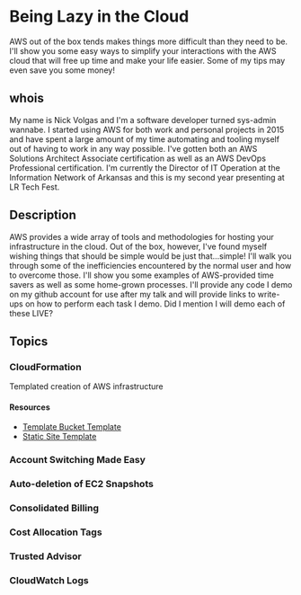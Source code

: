 # Being Lazy in the Cloud

AWS out of the box tends makes things more difficult than they need to be. I'll show you some easy ways to simplify your interactions with the AWS cloud that will free up time and make your life easier. Some of my tips may even save you some money!

## whois

My name is Nick Volgas and I'm a software developer turned sys-admin wannabe. I started using AWS for both work and personal projects in 2015 and have spent a large amount of my time automating and tooling myself out of having to work in any way possible. I've gotten both an AWS Solutions Architect Associate certification as well as an AWS DevOps Professional certification. I'm currently the Director of IT Operation at the Information Network of Arkansas and this is my second year presenting at LR Tech Fest.

## Description

AWS provides a wide array of tools and methodologies for hosting your infrastructure in the cloud. Out of the box, however, I've found myself wishing things that should be simple would be just that...simple! I'll walk you through some of the inefficiencies encountered by the normal user and how to overcome those. I'll show you some examples of AWS-provided time savers as well as some home-grown processes. I'll provide any code I demo on my github account for use after my talk and will provide links to write-ups on how to perform each task I demo. Did I mention I will demo each of these LIVE?

## Topics

### CloudFormation

Templated creation of AWS infrastructure

#### Resources

- [Template Bucket Template](https://github.com/volnix/lrtechfest-2017/CloudFormation/templates-bucket.yaml)
- [Static Site Template](https://github.com/volnix/lrtechfest-2017/CloudFormation/static-site.yaml)


### Account Switching Made Easy


### Auto-deletion of EC2 Snapshots


### Consolidated Billing


### Cost Allocation Tags


### Trusted Advisor


### CloudWatch Logs
